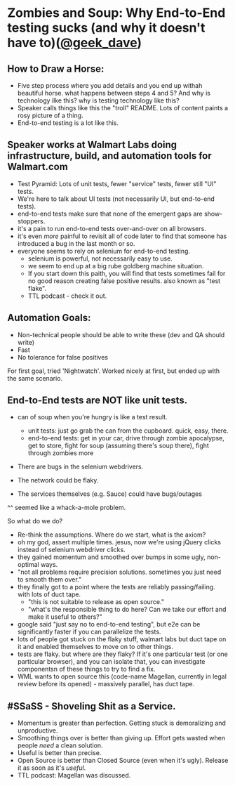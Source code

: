 # Zombies and Soup: Why End-to-End testing sucks (and why it doesn't have to)([@geek_dave](https://twitter.com/geek_dave))



## How to Draw a Horse:

* Five step process where you add details and you end up withah beautiful horse. what happens between steps 4 and 5? And why is technology ilke this? why is testing technology like this?
* Speaker calls things like this the "troll" README.
  Lots of content paints a rosy picture of a thing.
* End-to-end testing is a lot like this.



## Speaker works at Walmart Labs doing infrastructure, build, and automation tools for Walmart.com

* Test Pyramid: Lots of unit tests, fewer "service" tests, fewer still "UI" tests.
* We're here to talk about UI tests (not necessarily UI, but end-to-end tests).
* end-to-end tests make sure that none of the emergent gaps are show-stoppers.
* it's a pain to run end-to-end tests over-and-over on all browsers.
* it's even _more_ painful to revisit all of code later to find that someone has introduced a bug in the last month or so.
* everyone seems to rely on selenium for end-to-end testing.
  * selenium is powerful, not necessarily easy to use.
  * we seem to end up at a big rube goldberg machine situation.
  * If you start down this paith, you will find that tests sometimes fail for no good reason creating false positive results. also known as "test flake".
  * TTL podcast - check it out.



## Automation Goals:

* Non-technical people should be able to write these (dev and QA should write)
* Fast
* No tolerance for false positives


For first goal, tried 'Nightwatch'. Worked nicely at first, but ended up
with the same scenario.



## End-to-End tests are NOT like unit tests.

* can of soup when you're hungry is like a test result.
  * unit tests: just go grab the can from the cupboard. quick, easy, there.
  * end-to-end tests: get in your car, drive through zombie apocalypse, get to store, fight for soup (assuming there's soup there), fight through zombies more

* There are bugs in the selenium webdrivers.
* The network could be flaky.
* The services themselves (e.g. Sauce) could have bugs/outages

^^ seemed like a whack-a-mole problem.


So what do we do?


* Re-think the assumptions. Where do we start, what is the axiom?
* oh my god, assert multiple times. jesus, now we're using jQuery clicks instead of selenium webdriver clicks.
* they gained momentum and smoothed over bumps in some ugly, non-optimal ways.
* "not all problems require precision solutions. sometimes you just need to smooth them over."
* they finally got to a point where the tests are reliably passing/failing. with lots of duct tape.
  * "this is not suitable to release as open source."
  * "what's the responsible thing to do here? Can we take our effort
     and make it useful to others?"
* google said "just say no to end-to-end testing", but e2e can be significantly faster if you can parallelize the tests.
* lots of people got stuck on the flaky stuff, walmart labs but duct tape on it and enabled themselves to move on to other things.
* tests are flaky. but where are they flaky? If it's one particular test (or one particular browser), and you can isolate that, you can investigate componentsn of these things to try to find a fix.
* WML wants to open source this (code-name Magellan, currently in legal review before its opened) - massively parallel, has duct tape.

## #SSaSS - Shoveling Shit as a Service.

* Momentum is greater than perfection. Getting stuck is demoralizing and unproductive.
* Smoothing things over is better than giving up. Effort gets wasted when people _need_ a clean solution.
* Useful is better than precise.
* Open Source is better than Closed Source (even when it's ugly). Release it as soon as it's _useful_.
* TTL podcast: Magellan was discussed.
